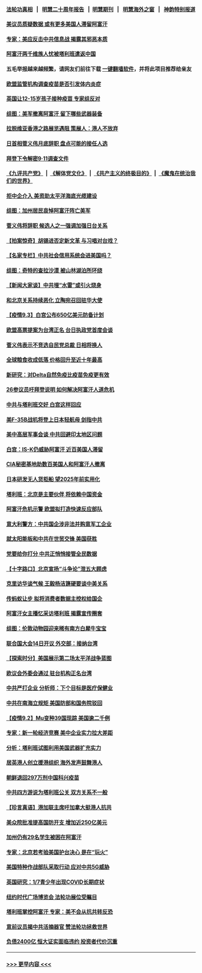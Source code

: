 #### [法轮功真相](https://github.com/gfw-breaker/truth/blob/master/README.md?t=0) &nbsp;&nbsp;|&nbsp;&nbsp; [明慧二十周年报告](https://github.com/gfw-breaker/mh-reports/blob/master/README.md?t=0) &nbsp;&nbsp;|&nbsp;&nbsp;[明慧期刊](https://github.com/gfw-breaker/mh-qikan) &nbsp;&nbsp;|&nbsp;&nbsp; [明慧海外之窗](https://github.com/gfw-breaker/mh-news/blob/master/README.md?t=0) &nbsp;&nbsp;|&nbsp;&nbsp; [神韵特别报道](https://github.com/gfw-breaker/mh-news/blob/master/shenyun.md?t=0)
#### [美议员质疑数据 或有更多美国人滞留阿富汗](../pages/nsc418/n13209779.md?t=09041601) 
#### [专家：美应反击中共信息战 揭露其邪恶本质](../pages/nsc418/n13209444.md?t=09041601) 
#### [阿富汗两千维族人忧被塔利班遣返中国](../pages/nsc418/n13209602.md?t=09041601) 
#### 五毛举报越来越频繁，请网友们前往下载 [一键翻墙软件](https://github.com/gfw-breaker/ssr-accounts)，并将此项目推荐给亲友
#### [欧盟监管机构调查疫苗是否引发体内炎症](../pages/nsc418/n13209341.md?t=09041601) 
#### [英国让12-15岁孩子接种疫苗 专家组反对](../pages/nsc418/n13209216.md?t=09041601) 
#### [组图：美军撤离阿富汗 留下哪些武器装备](../pages/nsc418/n13207565.md?t=09041601) 
#### [拉脱维亚香港之路展览遇阻 策展人：港人不放弃](../pages/nsc418/n13209309.md?t=09041601) 
#### [日首相菅义伟月底辞职 盘点可能的接任人选](../pages/nsc418/n13209125.md?t=09041601) 
#### [拜登下令解密9·11调查文件](../pages/nsc418/n13209169.md?t=09041601) 
#### [《九评共产党》](https://github.com/begood0513/9ping.md/blob/master/README.md) &nbsp;|&nbsp; [《解体党文化》](../../../../jtdwh.md/blob/master/README.md)  &nbsp;|&nbsp; [《共产主义的终极目的》](../../../../gczydzjmd.md/blob/master/README.md) &nbsp;|&nbsp; [《魔鬼在统治我们的世界》](../../../../mgztzwmdsj.md/blob/master/README.md) 
#### [拒中企介入 美资助太平洋海底光缆建设](../pages/nsc418/n13208571.md?t=09041601) 
#### [组图：加州居民哀悼阿富汗阵亡美军](../pages/nsc418/n13207831.md?t=09041601) 
#### [菅义伟将辞职 候选人之一强调加强日台关系](../pages/nsc418/n13208683.md?t=09041601) 
#### [【拍案惊奇】胡锡进否定新文革 与习唱对台戏？](../pages/nsc418/n13208132.md?t=09041601) 
#### [【名家专栏】中共社会信用系统会进美国吗？](../pages/nsc418/n13208338.md?t=09041601) 
#### [组图：奇特的查拉沙漠 被山林湖泊所环绕](../pages/nsc418/n13207778.md?t=09041601) 
#### [【新闻大家谈】中共埋“水雷”或引火烧身](../pages/nsc418/n13208129.md?t=09041601) 
#### [和北京关系持续恶化 立陶宛召回驻华大使](../pages/nsc418/n13208170.md?t=09041601) 
#### [【疫情9.3】白宫公布650亿美元防备计划](../pages/nsc418/n13207941.md?t=09041601) 
#### [欧盟高票提案为台湾正名 台日执政党首度会谈](../pages/nsc418/n13207071.md?t=09041601) 
#### [菅义伟表示不竞选自民党总裁 日相将换人](../pages/nsc418/n13207188.md?t=09041601) 
#### [全球粮食收成低落 价格回升至近十年最高](../pages/nsc418/n13206994.md?t=09041601) 
#### [新研究：对Delta自然免疫比疫苗免疫更有效](../pages/nsc418/n13206694.md?t=09041601) 
#### [26参议员吁拜登说明 如何解决阿富汗人道危机](../pages/nsc418/n13206993.md?t=09041601) 
#### [中共与塔利班交好 白宫这样回应](../pages/nsc418/n13206547.md?t=09041601) 
#### [美F-35B战机将登上日本轻航母 剑指中共](../pages/nsc418/n13206198.md?t=09041601) 
#### [美中高层军事会谈 中共回避印太地区问题](../pages/nsc418/n13206531.md?t=09041601) 
#### [白宫：IS-K仍威胁阿富汗 近百美国人滞留](../pages/nsc418/n13206364.md?t=09041601) 
#### [CIA秘密基地助数百美国人和阿富汗人撤离](../pages/nsc418/n13206509.md?t=09041601) 
#### [日本研发无人货柜船 望2025年前实用化](../pages/nsc418/n13206303.md?t=09041601) 
#### [塔利班：北京是主要伙伴 将依赖中国资金](../pages/nsc418/n13206158.md?t=09041601) 
#### [阿富汗危机示警 欧盟拟打造快速反应部队](../pages/nsc418/n13206232.md?t=09041601) 
#### [意大利警方：中共国企涉非法并购意军工企业](../pages/nsc418/n13206137.md?t=09041601) 
#### [就太阳能板和中共在世贸交锋 美国获胜](../pages/nsc418/n13206020.md?t=09041601) 
#### [党要给你打分 中共正悄悄接管全民数据](../pages/nsc418/n13205961.md?t=09041601) 
#### [【十字路口】北京宣扬“斗争论”泄五大顾虑](../pages/nsc418/n13205236.md?t=09041601) 
#### [克里访华谈气候 王毅杨洁篪硬要谈中美关系](../pages/nsc418/n13205911.md?t=09041601) 
#### [传蚂蚁让步 拟将消费者数据主控权给国企](../pages/nsc418/n13205353.md?t=09041601) 
#### [阿富汗女主播忆采访塔利班 揭露宣传圈套](../pages/nsc418/n13205728.md?t=09041601) 
#### [组图：伦敦动物园迎来稀有南方白犀牛宝宝](../pages/nsc418/n13204749.md?t=09041601) 
#### [联合国大会14日开议 外交部：接纳台湾](../pages/nsc418/n13205488.md?t=09041601) 
#### [【探索时分】美国展示第二场太平洋战争蓝图](../pages/nsc418/n13203718.md?t=09041601) 
#### [欧议会外委会通过 驻台机构正名台湾](../pages/nsc418/n13205492.md?t=09041601) 
#### [中共严打企业 分析师：下个目标是医疗保健业](../pages/nsc418/n13205415.md?t=09041601) 
#### [中共在南海立规矩 美国防部和国务院驳回](../pages/nsc418/n13205035.md?t=09041601) 
#### [【疫情9.2】Mu变种39国现踪 美国逾二千例](../pages/nsc418/n13205087.md?t=09041601) 
#### [专家：新一轮经济竞赛 美中企业实力拉大差距](../pages/nsc418/n13204937.md?t=09041601) 
#### [分析：塔利班试图利用美国武器扩充实力](../pages/nsc418/n13204846.md?t=09041601) 
#### [居英港人创立援港组织 海外发声鼓舞港人](../pages/nsc418/n13204133.md?t=09041601) 
#### [朝鲜退回297万剂中国科兴疫苗](../pages/nsc418/n13203753.md?t=09041601) 
#### [中共四方游说为塔利班公关 双方关系不一般](../pages/nsc418/n13203259.md?t=09041601) 
#### [【珍言真语】港加联主席吁加拿大挺港人抗共](../pages/nsc418/n13203995.md?t=09041601) 
#### [美众院批准提高国防开支 增加近250亿美元](../pages/nsc418/n13204257.md?t=09041601) 
#### [加州仍有29名学生被困在阿富汗](../pages/nsc418/n13203757.md?t=09041601) 
#### [专家：北京若考验美国护台决心 是在“玩火”](../pages/nsc418/n13203861.md?t=09041601) 
#### [美国特种作战部队采取行动 应对中共5G威胁](../pages/nsc418/n13203257.md?t=09041601) 
#### [英国研究：1/7青少年出现COVID长期症状](../pages/nsc418/n13203692.md?t=09041601) 
#### [纽约时代广场博览会 法轮功展位受瞩目](../pages/nsc418/n13203251.md?t=09041601) 
#### [塔利班掌控阿富汗 专家：美不会从抗共转反恐](../pages/nsc418/n13203451.md?t=09041601) 
#### [意前议员揭中共活摘器官 赞法轮功拯救世界](../pages/nsc418/n13203445.md?t=09041601) 
#### [负债2400亿 恒大证实面临违约 投资者代价沉重](../pages/nsc418/n13202923.md?t=09041601) 

----
#### [ >>> 更早内容 <<< ](../indexes/nsc418-earlier.md)
